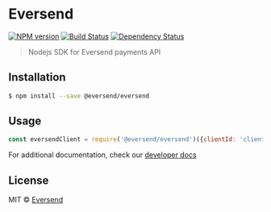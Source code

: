 # Eversend

[![NPM version][npm-image]][npm-url] [![Build Status][travis-image]][travis-url] [![Dependency Status][daviddm-image]][daviddm-url]
> Nodejs SDK for Eversend payments API

## Installation

```sh
$ npm install --save @eversend/eversend
```

## Usage

```js
const eversendClient = require('@eversend/eversend')({clientId: 'clientId', clientSecret: 'clientSecret'});
```

For additional documentation, check our [developer docs](https://developer.eversend.co/docs)
## License

MIT © [Eversend]()


[npm-image]: https://badge.fury.io/js/eversend-sdk-node.svg
[npm-url]: https://npmjs.org/package/eversend-sdk-node
[travis-image]: https://travis-ci.com/eversend/eversend-sdk-node.svg?branch=master
[travis-url]: https://travis-ci.com/eversend/eversend-sdk-node
[daviddm-image]: https://david-dm.org/eversend/eversend-sdk-node.svg?theme=shields.io
[daviddm-url]: https://david-dm.org/eversend/eversend-sdk-node
